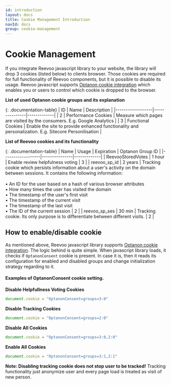 ```yaml
---
id: introduction
layout: docs
title: Cookie Management Introduction
navId: docs
group: cookie-management
---
```


# Cookie Management

If you integrate Reevoo javascript library to your website, the library will drop 3 cookies (listed below) to clients browser.
Those cookies are required for full functionality of Reevoo components, but it is possible to disable its usage.
Reevoo javascript supports [Optanon cookie integration](https://www.cookielaw.org/) which enables you or users to control which
cookie is dropped to the browser.

**List of used Optanon cookie groups and its explanation**

{: .documentation-table}
| ID | Name  | Description |
|------------------|---------------|-------------|
| 2 | Performance Cookies | Measure which pages are visited by the consumers. E.g. Google Analytics |
| 3 | Functional Cookies | Enable the site to provide enhanced functionality and personalization. E.g. Sitecore Personilisation |


**List of Reevoo cookies and its functionality**

{: .documentation-table}
| Name | Usage  | Expiration | Optanon Group ID |
|------------------|---------------|-------------|
| ReevooStoredVotes | 1&nbsp;hour | Enable review helpfulness voting | 3 |
| reevoo_sp_id | 2&nbsp;years | Tracking cookie which persists information about a user's activity on the domain between sessions. It contains the following information: <br/> <br/> &bull; An ID for the user based on a hash of various browser attributes <br/> &bull; How many times the user has visited the domain <br/> &bull; The timestamp of the user's first visit <br/> &bull; The timestamp of the current visit <br/> &bull; The timestamp of the last visit <br/> &bull; The ID of the current session | 2 |
| reevoo_sp_ses | 30&nbsp;min | Tracking cookie. Its only purpose is to differentiate between different visits. | 2 |


## How to enable/disable cookie

As mentioned above, Reevoo javascript library supports [Optanon cookie integration](https://www.cookielaw.org/).
The logic behind is quite simple. When javascript library loads, it checks if `OptanonConsent` cookie is present. In case it is, then it reads its configuration for enabled and disabled groups and change initialization strategy regarding to it.

#### Examples of OptanonConsent cookie setting.

**Disable Helpfullness Voting Cookies**
```javascript
document.cookie = "OptanonConsent=groups=3:0"
```

**Disable Tracking Cookies**
```javascript
document.cookie = "OptanonConsent=groups=2:0"
```

**Disable All Cookies**
```javascript
document.cookie = "OptanonConsent=groups=3:0,2:0"
```

**Enable All Cookies**
```javascript
document.cookie = "OptanonConsent=groups=3:1,2:1"
```

**Note: Disabling tracking cookie does not stop user to be tracked!** Tracking functionality just anonymize user and every page load is treated as visit of new person.
